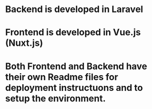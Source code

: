 # Backend is developed in Laravel
# Frontend is developed in Vue.js (Nuxt.js)
# Both Frontend and Backend have their own Readme files for deployment instructuons and to setup the environment.
